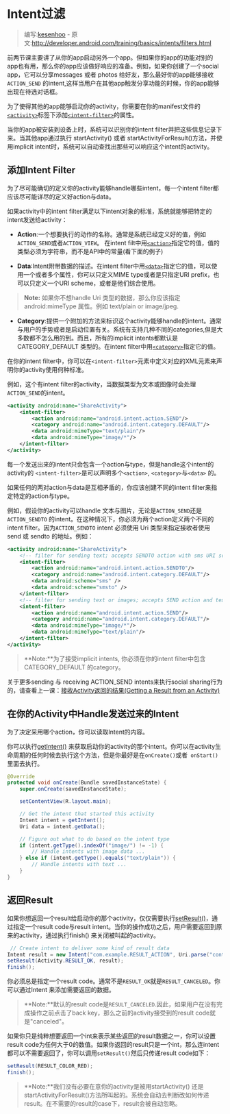 # Intent过滤

> 编写:[kesenhoo](https://github.com/kesenhoo) - 原文:<http://developer.android.com/training/basics/intents/filters.html>

前两节课主要讲了从你的app启动另外一个app。但如果你的app的功能对别的app也有用，那么你的app应该做好响应的准备。例如，如果你创建了一个social app，它可以分享messages 或者 photos 给好友，那么最好你的app能够接收`ACTION_SEND` 的intent,这样当用户在其他app触发分享功能的时候，你的app能够出现在待选对话框。

为了使得其他的app能够启动你的activity，你需要在你的manifest文件的[`<activity>`](http://developer.android.com/guide/topics/manifest/activity-element.html)标签下添加[`<intent-filter>`](http://developer.android.com/guide/topics/manifest/intent-filter-element.html)的属性。

当你的app被安装到设备上时，系统可以识别你的intent filter并把这些信息记录下来。当其他app通过执行 startActivity() 或者 startActivityForResult()方法，并使用implicit intent时，系统可以自动查找出那些可以响应这个intent的activity。

<!-- more -->

## 添加Intent Filter

为了尽可能确切的定义你的activity能够handle哪些intent，每一个intent filter都应该尽可能详尽的定义好action与data。

如果activity中的intent filter满足以下intent对象的标准，系统就能够把特定的intent发送给activity：

* **Action**:一个想要执行的动作的名称。通常是系统已经定义好的值，例如`ACTION_SEND`或者`ACTION_VIEW`。
在intent filt中用[`<action>`](http://developer.android.com/guide/topics/manifest/action-element.html)指定它的值，值的类型必须为字符串，而不是API中的常量(看下面的例子)

* **Data**:Intent附带数据的描述。在intent filter中用[`<data>`](http://developer.android.com/guide/topics/manifest/data-element.html)指定它的值，可以使用一个或者多个属性，你可以只定义MIME type或者是只指定URI prefix，也可以只定义一个URI scheme，或者是他们综合使用。

> **Note:** 如果你不想handle Uri 类型的数据，那么你应该指定 android:mimeType 属性。例如 text/plain or image/jpeg.

* **Category**:提供一个附加的方法来标识这个activity能够handle的intent。通常与用户的手势或者是启动位置有关。系统有支持几种不同的categories,但是大多数都不怎么用的到。而且，所有的implicit intents都默认是 CATEGORY_DEFAULT 类型的。在intent filter中用[`<category>`](http://developer.android.com/guide/topics/manifest/category-element.html)指定它的值。

在你的intent filter中，你可以在`<intent-filter>`元素中定义对应的XML元素来声明你的activity使用何种标准。

例如，这个有intent filter的activity，当数据类型为文本或图像时会处理`ACTION_SEND`的intent。

```xml
<activity android:name="ShareActivity">
    <intent-filter>
        <action android:name="android.intent.action.SEND"/>
        <category android:name="android.intent.category.DEFAULT"/>
        <data android:mimeType="text/plain"/>
        <data android:mimeType="image/*"/>
    </intent-filter>
</activity>
```

每一个发送出来的intent只会包含一个action与type，但是handle这个intent的activity的 `<intent-filter>`是可以声明多个`<action>`, `<category>`与`<data>` 的。

如果任何的两对action与data是互相矛盾的，你应该创建不同的intent filter来指定特定的action与type。

例如，假设你的activity可以handle 文本与图片，无论是`ACTION_SEND`还是`ACTION_SENDTO` 的intent。在这种情况下，你必须为两个action定义两个不同的intent filter。因为`ACTION_SENDTO` intent 必须使用 Uri 类型来指定接收者使用 send 或 sendto 的地址。例如：

```xml
<activity android:name="ShareActivity">
    <!-- filter for sending text; accepts SENDTO action with sms URI schemes -->
    <intent-filter>
        <action android:name="android.intent.action.SENDTO"/>
        <category android:name="android.intent.category.DEFAULT"/>
        <data android:scheme="sms" />
        <data android:scheme="smsto" />
    </intent-filter>
    <!-- filter for sending text or images; accepts SEND action and text or image data -->
    <intent-filter>
        <action android:name="android.intent.action.SEND"/>
        <category android:name="android.intent.category.DEFAULT"/>
        <data android:mimeType="image/*"/>
        <data android:mimeType="text/plain"/>
    </intent-filter>
</activity>
```

> **Note:**为了接受implicit intents, 你必须在你的intent filter中包含 CATEGORY_DEFAULT 的category。

关于更多sending 与 receiving ACTION_SEND intents来执行social sharing行为的，请查看上一课：[接收Activity返回的结果(Getting a Result from an Activity)](result.html)

## 在你的Activity中Handle发送过来的Intent

为了决定采用哪个action，你可以读取Intent的内容。

你可以执行<a href="http://developer.android.com/reference/android/app/Activity.html#getIntent()">getIntent()</a> 来获取启动你的activity的那个intent。你可以在activity生命周期的任何时候去执行这个方法，但是你最好是在`onCreate()`或者` onStart()`里面去执行。

```java
@Override
protected void onCreate(Bundle savedInstanceState) {
    super.onCreate(savedInstanceState);

    setContentView(R.layout.main);

    // Get the intent that started this activity
    Intent intent = getIntent();
    Uri data = intent.getData();

    // Figure out what to do based on the intent type
    if (intent.getType().indexOf("image/") != -1) {
        // Handle intents with image data ...
    } else if (intent.getType().equals("text/plain")) {
        // Handle intents with text ...
    }
}
```

## 返回Result

如果你想返回一个result给启动你的那个activity，仅仅需要执行<a href="http://developer.android.com/reference/android/app/Activity.html#setResult(int, android.content.Intent)">setResult()</a>，通过指定一个result code与result intent。当你的操作成功之后，用户需要返回到原来的activity，通过执行finish() 来关闭被叫起的activity。

```java
 // Create intent to deliver some kind of result data
Intent result = new Intent("com.example.RESULT_ACTION", Uri.parse("content://result_uri");
setResult(Activity.RESULT_OK, result);
finish();
```

你必须总是指定一个result code。通常不是`RESULT_OK`就是`RESULT_CANCELED`。你可以通过Intent 来添加需要返回的数据。

> **Note:**默认的result code是`RESULT_CANCELED`.因此，如果用户在没有完成操作之前点击了back key，那么之前的activity接受到的result code就是"canceled"。

如果你只是纯粹想要返回一个int来表示某些返回的result数据之一，你可以设置result code为任何大于0的数值。如果你返回的result只是一个int，那么连intent都可以不需要返回了，你可以调用`setResult()`然后只传递result code如下：

```java
setResult(RESULT_COLOR_RED);
finish();
```

> **Note:**我们没有必要在意你的activity是被用startActivity() 还是 startActivityForResult()方法所叫起的。系统会自动去判断改如何传递result。在不需要的result的case下，result会被自动忽略。
